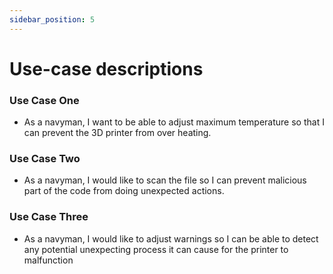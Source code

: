 ```yaml
---
sidebar_position: 5
---
```


# Use-case descriptions


### Use Case One
 - As a navyman, I want to be able to adjust maximum temperature so that I can prevent the 3D printer from over heating.

### Use Case Two
 - As a navyman, I would like to scan the file so I can prevent malicious part of the code from doing unexpected actions.

### Use Case Three
 - As a navyman, I would like to adjust warnings so I can be able to detect any potential unexpecting process it can cause for the printer to malfunction